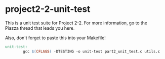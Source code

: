 # project2-2-unit-test
This is a unit test suite for Project 2-2. For more information, go to the Piazza thread that leads you here.

Also, don't forget to paste this into your Makefile!

```Makefile
unit-test:
        gcc $(CFLAGS) -DTESTING -o unit-test part2_unit_test.c utils.c part1.c part2.c -l:libtestgen.a
```
